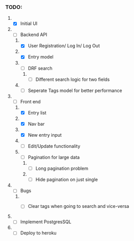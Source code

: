 

 <!-- Proper database reset: `python manage.py migrate --run-syncdb` -->


### TODO:
1. - [x] Initial UI
1. - [ ] Backend API
    1. - [x] User Registration/ Log In/ Log Out
    2. - [x] Entry model 
    3. - [ ] DRF search
        1. - [ ] Different search logic for two fields
    3. - [ ] Seperate Tags model for better performance
2. - [ ] Front end
    1. - [x] Entry list 
    2. - [x] Nav bar
    3. - [x] New entry input
    3. - [ ] Edit/Update functionality
    3. - [ ] Pagination for large data
        1. - [ ] Long pagination problem
        1. - [ ] Hide pagination on just single 
3. - [ ] Bugs
    1. - [ ] Clear tags when going to search and vice-versa


4. - [ ] Implement PostgresSQL
3. - [ ] Deploy to heroku
